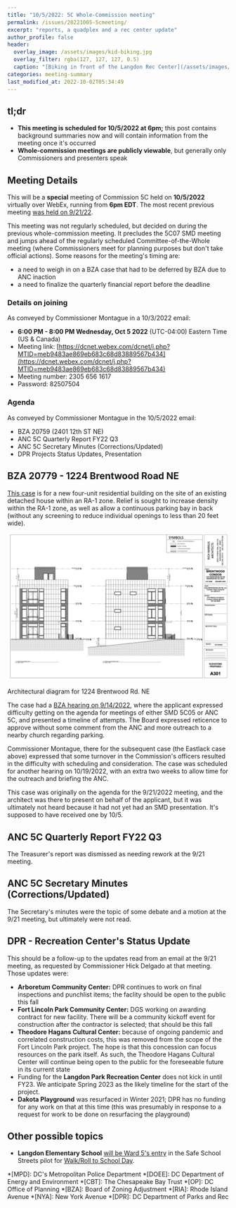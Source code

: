 ```yaml
---
title: "10/5/2022: 5C Whole-Commission meeting"
permalink: /issues/20221005-5cmeeting/
excerpt: "reports, a quadplex and a rec center update"
author_profile: false
header:
  overlay_image: /assets/images/kid-biking.jpg
  overlay_filter: rgba(127, 127, 127, 0.5)
  caption: "[Biking in front of the Langdon Rec Center](/assets/images/kid-biking.jpg)"
categories: meeting-summary
last_modified_at: 2022-10-02T05:34:49
---
```

## tl;dr
- **This meeting is scheduled for 10/5/2022 at 6pm;** this post contains background summaries now and will contain information from the meeting once it's occurred
- **Whole-commission meetings are publicly viewable**, but generally only Commissioners and presenters speak

## Meeting Details
This will be a **special** meeting of Commission 5C held on **10/5/2022** virtually over WebEx, running from **6pm EDT**. The most recent previous meeting [was held on 9/21/22](/issues/20220921-5cmeeting/).

This meeting was not regularly scheduled, but decided on during the previous whole-commission meeting. It precludes the 5C07 SMD meeting and jumps ahead of the regularly scheduled Committee-of-the-Whole meeting (where Commissioners meet for planning purposes but don't take official actions). Some reasons for the meeting's timing are:
- a need to weigh in on a BZA case that had to be deferred by BZA due to ANC inaction
- a need to finalize the quarterly financial report before the deadline

### Details on joining
As conveyed by Commissioner Montague in a 10/3/2022 email:
- **6:00 PM - 8:00 PM Wednesday, Oct 5 2022** (UTC-04:00) Eastern Time (US & Canada) 
- Meeting link: [https://dcnet.webex.com/dcnet/j.php?MTID=meb9483ae869eb683c68d83889567b434](https://dcnet.webex.com/dcnet/j.php?MTID=meb9483ae869eb683c68d83889567b434) 
- Meeting number: 2305 656 1617
- Password: 82507504

### Agenda
As conveyed by Commissioner Montague in the 10/5/2022 email:
- BZA 20759 (2401 12th ST NE)
- ANC 5C Quarterly Report FY22 Q3
- ANC 5C Secretary Minutes (Corrections/Updated)
- DPR Projects Status Updates, Presentation

## BZA 20779 - 1224 Brentwood Road NE
[This case](https://app.dcoz.dc.gov/CaseReport/CaseReportPage.aspx?case_id=20779) is for a new four-unit residential building on the site of an existing detached house within an RA-1 zone. Relief is sought to increase density within the RA-1 zone, as well as allow a continuous parking bay in back (without any screening to reduce individual openings to less than 20 feet wide).

[![1224 Brentwood diagram](/assets/images/1224-brentwood-diagram.png)](/assets/images/1224-brentwood-diagram.png)
<p class="caption">Architectural diagram for 1224 Brentwood Rd. NE</p>

The case had a [BZA hearing on 9/14/2022](https://play.champds.com/dczoning/event/386/s/11418), where the applicant expressed difficulty getting on the agenda for meetings of either SMD 5C05 or ANC 5C, and presented a timeline of attempts. The Board expressed reticence to approve without some comment from the ANC and more outreach to a nearby church regarding parking.

Commissioner Montague, there for the subsequent case (the Eastlack case above) expressed that some turnover in the Commission's officers resulted in the difficulty with scheduling and consideration. The case was scheduled for another hearing on 10/19/2022, with an extra two weeks to allow time for the outreach and briefing the ANC.

This case was originally on the agenda for the 9/21/2022 meeting, and the architect was there to present on behalf of the applicant, but it was ultimately not heard because it had not yet had an SMD presentation. It's supposed to have received one by 10/5.

## ANC 5C Quarterly Report FY22 Q3
The Treasurer's report was dismissed as needing rework at the 9/21 meeting.

## ANC 5C Secretary Minutes (Corrections/Updated)
The Secretary's minutes were the topic of some debate and a motion at the 9/21 meeting, but ultimately were not read.

## DPR - Recreation Center's Status Update
This should be a follow-up to the updates read from an email at the 9/21 meeting, as requested by Commissioner Hick Delgado at that meeting. Those updates were:

- **Arboretum Community Center:** DPR continues to work on final inspections and punchlist items; the faclity should be open to the public this fall
- **Fort Lincoln Park Community Center:** DGS working on awarding contract for new facility. There will be a community kickoff event for construction after the contractor is selected; that should be this fall
- **Theodore Hagans Cultural Center:** because of ongoing pandemic and correlated construction costs, this was removed from the scope of the Fort Lincoln Park project. The hope is that this concession can focus resources on the park itself. As such, the Theodore Hagans Cultural Center will continue being open to the public for the foreseeable future in its current state
- Funding for the **Langdon Park Recreation Center** does not kick in until FY23. We anticipate Spring 2023 as the likely timeline for the start of the project.
- **Dakota Playground** was resurfaced in Winter 2021; DPR has no funding for any work on that at this time (this was presumably in response to a request for work to be done on resurfacing the playground)

## Other possible topics
- **Langdon Elementary School** [will be Ward 5's entry](https://www.anc-5c.com/safe-school-streets-pilot-program-langdon-elementary-school/) in the Safe School Streets pilot for [Walk/Roll to School Day](https://www.walkbiketoschool.org/).

*[MPD]: DC's Metropolitan Police Department
*[DOEE]: DC Department of Energy and Environment
*[CBT]: The Chesapeake Bay Trust
*[OP]: DC Office of Planning
*[BZA]: Board of Zoning Adjustment
*[RIA]: Rhode Island Avenue
*[NYA]: New York Avenue
*[DPR]: DC Department of Parks and Rec